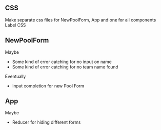 ## CSS
Make separate css files for NewPoolForm, App and one for all components
Label CSS 

## NewPoolForm
Maybe
- Some kind of error catching for no input on name
- Some kind of error catching for no team name found

Eventually
- Input completion for new Pool Form

## App
Maybe
- Reducer for hiding different forms